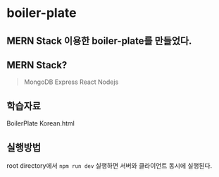 # boiler-plate

## MERN Stack 이용한 boiler-plate를 만들었다.
## MERN Stack?
> MongoDB Express React Nodejs

## 학습자료
BoilerPlate Korean.html
## 실행방법
root directory에서 ```npm run dev``` 실행하면 서버와 클라이언트 동시에 실행된다. 